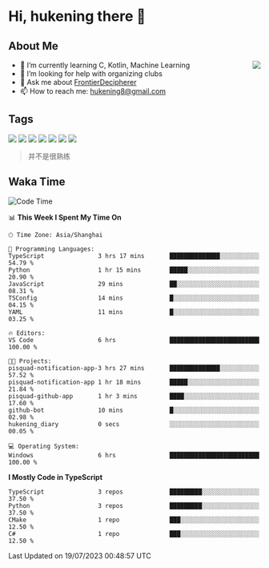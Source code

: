 # Hi, hukening there 👋

## About Me

<a href="#">
  <img align="right" src="https://github-readme-stats-git-masterrstaa-rickstaa.vercel.app/api?username=Tokyo469&count_private=true&show_icons=true&bg_color=15,f2f7fd,E0EAFC" />
</a>

- 🌱 I’m currently learning C, Kotlin, Machine Learning
- 🤔 I’m looking for help with organizing clubs
- 💬 Ask me about [FrontierDecipherer](https://github.com/FrontierDecipherer)
- 📫 How to reach me: hukening8@gmail.com

## Tags

![](https://img.shields.io/badge/-Python-3e74a2?style=flat-square&logo=Python&logoColor=fff)
![](https://img.shields.io/badge/-C++-00579c?style=flat-square&logo=cplusplus&logoColor=fff)
![](https://img.shields.io/badge/-Node.js-339933?style=flat-square&logo=Node.js&logoColor=fff)
![](https://img.shields.io/badge/-React-2d98ce?style=flat-square&logo=React&logoColor=fff)
![](https://img.shields.io/badge/-Linux-000000?style=flat-square&logo=Linux&logoColor=fff)
![](https://img.shields.io/badge/-MySQL-4479A1?style=flat-square&logo=MySQL&logoColor=fff)
![](https://img.shields.io/badge/-MongoDB-47A248?style=flat-square&logo=MongoDB&logoColor=fff)

> 并不是很熟练

## Waka Time

<!--START_SECTION:waka-->
![Code Time](http://img.shields.io/badge/Code%20Time-289%20hrs%2030%20mins-blue)

📊 **This Week I Spent My Time On** 

```text
🕑︎ Time Zone: Asia/Shanghai

💬 Programming Languages: 
TypeScript               3 hrs 17 mins       ██████████████░░░░░░░░░░░   54.79 % 
Python                   1 hr 15 mins        █████░░░░░░░░░░░░░░░░░░░░   20.90 % 
JavaScript               29 mins             ██░░░░░░░░░░░░░░░░░░░░░░░   08.31 % 
TSConfig                 14 mins             █░░░░░░░░░░░░░░░░░░░░░░░░   04.15 % 
YAML                     11 mins             █░░░░░░░░░░░░░░░░░░░░░░░░   03.25 % 

🔥 Editors: 
VS Code                  6 hrs               █████████████████████████   100.00 % 

🐱‍💻 Projects: 
pisquad-notification-app-3 hrs 27 mins       ██████████████░░░░░░░░░░░   57.52 % 
pisquad-notification-app 1 hr 18 mins        █████░░░░░░░░░░░░░░░░░░░░   21.84 % 
pisquad-github-app       1 hr 3 mins         ████░░░░░░░░░░░░░░░░░░░░░   17.60 % 
github-bot               10 mins             █░░░░░░░░░░░░░░░░░░░░░░░░   02.98 % 
hukening_diary           0 secs              ░░░░░░░░░░░░░░░░░░░░░░░░░   00.05 % 

💻 Operating System: 
Windows                  6 hrs               █████████████████████████   100.00 % 
```

**I Mostly Code in TypeScript** 

```text
TypeScript               3 repos             █████████░░░░░░░░░░░░░░░░   37.50 % 
Python                   3 repos             █████████░░░░░░░░░░░░░░░░   37.50 % 
CMake                    1 repo              ███░░░░░░░░░░░░░░░░░░░░░░   12.50 % 
C#                       1 repo              ███░░░░░░░░░░░░░░░░░░░░░░   12.50 % 
```




 Last Updated on 19/07/2023 00:48:57 UTC
<!--END_SECTION:waka-->
